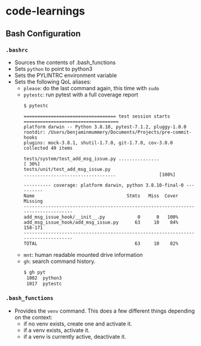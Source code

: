 # code-learnings

## Bash Configuration

### `.bashrc`

- Sources the contents of .bash_functions
- Sets `python` to point to python3
- Sets the PYLINTRC environment variable
- Sets the following QoL aliases:
  - `please`: do the last command again, this time with `sudo`
  - `pytestc`: run pytest with a full coverage report
    ```
    $ pytestc
    
    ================================== test session starts ===================================
    platform darwin -- Python 3.8.10, pytest-7.1.2, pluggy-1.0.0
    rootdir: /Users/benjaminmummery/Documents/Projects/pre-commit-hooks
    plugins: mock-3.8.1, shutil-1.7.0, git-1.7.0, cov-3.0.0
    collected 49 items                                                                       

    tests/system/test_add_msg_issue.py ...............                                 [ 30%]
    tests/unit/test_add_msg_issue.py ..................................                [100%]

    ---------- coverage: platform darwin, python 3.8.10-final-0 ----------
    Name                                  Stmts   Miss  Cover   Missing
    ---------------------------------------------------------------------------------
    add_msg_issue_hook/__init__.py            0      0   100%
    add_msg_issue_hook/add_msg_issue.py      63     10    84%   158-171
    ---------------------------------------------------------------------------------
    TOTAL                                    63     10    82%
    ```
  - `mnt`: human readable mounted drive information
  - `gh`: search command history. 
      ```bash
      $ gh pyt
       1002  python3
       1017  pytestc
      ````
      
 ### `.bash_functions`
 
 - Provides the `venv` command. This does a few different things depending on the context:
   - if no venv exists, create one and activate it.
   - if a venv exists, activate it.
   - if a venv is currently active, deactivate it.
  
